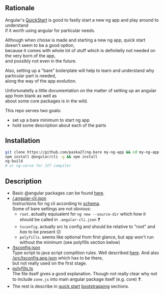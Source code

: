 ## Rationale
Angular's [QuickStart](https://angular.io/guide/quickstart) is good to fastly start a new ng app and play around to understand  
if it worth using angular for particular needs.

Although when choise is made and starting a new ng app, quick start doesn't seem to be a good option,  
because it comes with whole lot of stuff which is definitelly not needed on the very born of the app,  
and possibly not even in the future.

Also, setting up a "bare" boilerplate will help to learn and understand why particular part is needed,  
along the way of the app evolution.

Unfortunatelly a little documentation on the matter of setting up an angular app from blank as well as  
about some core packages is in the wild.

This repo serves two goals:
- set up a bare minimum to start ng app
- hold some description about each of the parts

## Installation
```bash
git clone https://github.com/paska27/ng-bare my-ng-app && cd my-ng-app
npm install @angular/cli -g && npm install
ng-build
# or ng-serve for JIT compiler
```
## Description
- Basic @angular packages can be found [here](https://github.com/angular/angular/tree/master/packages).
- [/.angular-cli.json](https://github.com/paska27/ng-bare/blob/master/.angular-cli.json)  
Instructions for ng cli according to [schema](https://github.com/paska27/ng-bare/blob/master/.angular-cli.json).  
Some of bare settings are not obvious:  
  - `root`. actually equiualent for `ng new --source-dir` which how it should be called in `.angular-cli.json` :question:
  - `tsconfig`. actually src ts config and should be relative to "root" and _has_ to be present :confused:
  - `polyfills`. seems like optional from first glance, but app won't run without the minimum (see polyfills section below)
- [/tsconfig.json](https://github.com/paska27/ng-bare/blob/master/tsconfig.json)  
Type script to java script compiltion rules. Well described [here](https://www.typescriptlang.org/docs/handbook/tsconfig-json.html). And also [/src/tsconfig.app.json](https://github.com/paska27/ng-bare/blob/master/src/tsconfig.app.json) which has to be there,  
but not really used on the first stage.
- [polyfills.ts](https://github.com/paska27/ng-bare/blob/master/src/polyfills.ts)  
The file itself gives a good explanation. Though not really clear why not to include `zone.js` into main angular package itself (e.g. core) :question:.
- The rest is describe in [quick start](https://angular.io/guide/quickstart) [bootstrapping](https://angular.io/guide/bootstrapping) sections.
